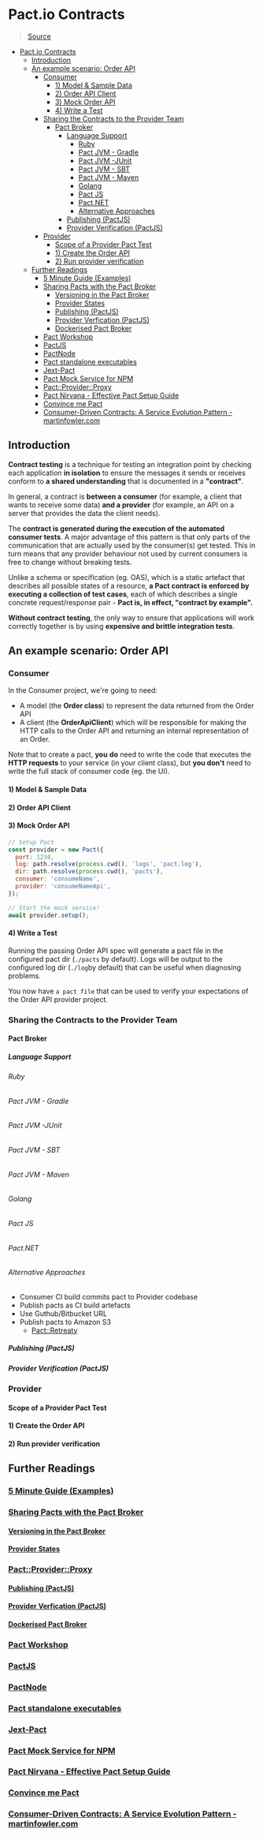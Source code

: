 # Pact.io Contracts

> [Source](https://docs.pact.io/)

<!-- @import "[TOC]" {cmd="toc" depthFrom=1 depthTo=6 orderedList=false} -->

<!-- code_chunk_output -->

- [Pact.io Contracts](#pactio-contracts)
  - [Introduction](#introduction)
  - [An example scenario: Order API](#an-example-scenario-order-api)
    - [Consumer](#consumer)
      - [1) Model & Sample Data](#1-model-sample-data)
      - [2) Order API Client](#2-order-api-client)
      - [3) Mock Order API](#3-mock-order-api)
      - [4) Write a Test](#4-write-a-test)
    - [Sharing the Contracts to the Provider Team](#sharing-the-contracts-to-the-provider-team)
      - [Pact Broker](#pact-broker)
        - [Language Support](#language-support)
          - [Ruby](#ruby)
          - [Pact JVM - Gradle](#pact-jvm-gradle)
          - [Pact JVM -JUnit](#pact-jvm-junit)
          - [Pact JVM - SBT](#pact-jvm-sbt)
          - [Pact JVM - Maven](#pact-jvm-maven)
          - [Golang](#golang)
          - [Pact JS](#pact-js)
          - [Pact.NET](#pactnet)
          - [Alternative Approaches](#alternative-approaches)
        - [Publishing (PactJS)](#publishing-pactjs)
        - [Provider Verification (PactJS)](#provider-verification-pactjs)
    - [Provider](#provider)
      - [Scope of a Provider Pact Test](#scope-of-a-provider-pact-test)
      - [1) Create the Order API](#1-create-the-order-api)
      - [2) Run provider verification](#2-run-provider-verification)
  - [Further Readings](#further-readings)
    - [5 Minute Guide (Examples)](#5-minute-guide-exampleshttpsdocspactio5-minute-getting-started-guide)
    - [Sharing Pacts with the Pact Broker](#sharing-pacts-with-the-pact-brokerhttpsdocspactiogetting_startedsharing_pacts)
      - [Versioning in the Pact Broker](#versioning-in-the-pact-brokerhttpsdocspactiogetting_startedversioning_in_the_pact_brokerversioning-in-the-pact-broker)
      - [Provider States](#provider-stateshttpsdocspactiogetting_startedprovider_states)
      - [Publishing (PactJS)](#publishing-pactjshttpsgithubcompact-foundationpact-jspublishing-pacts-to-a-broker)
      - [Provider Verfication (PactJS)](#provider-verfication-pactjshttpsgithubcompact-foundationpact-jsprovider-api-testing)
      - [Dockerised Pact Broker](#dockerised-pact-brokerhttpsgithubcompact-foundationpact-broker-docker)
    - [Pact Workshop](#pact-workshophttpsgithubcompact-foundationpact-workshop-js)
    - [PactJS](#pactjshttpsgithubcompact-foundationpact-js)
    - [PactNode](#pactnodehttpsgithubcompact-foundationpact-node)
    - [Pact standalone executables](#pact-standalone-executableshttpsgithubcompact-foundationpact-ruby-standalonereleases)
    - [Jext-Pact](#jext-pacthttpsgithubcompact-foundationjest-pact)
    - [Pact Mock Service for NPM](#pact-mock-service-for-npmhttpsgithubcompact-foundationpact-mock-service-npm)
    - [Pact::Provider::Proxy](#pactproviderproxyhttpsgithubcompact-foundationpact-provider-proxy)
    - [Pact Nirvana - Effective Pact Setup Guide](#pact-nirvana-effective-pact-setup-guidehttpsdocspactiopact_nirvana)
    - [Convince me Pact](#convince-me-pacthttpsdocspactiofaqconvinceme)
    - [Consumer-Driven Contracts: A Service Evolution Pattern - martinfowler.com](#consumer-driven-contracts-a-service-evolution-pattern-martinfowlercomhttpsmartinfowlercomarticlesconsumerdrivencontractshtml)

<!-- /code_chunk_output -->

## Introduction

**Contract testing** is a technique for testing an integration point by checking
each application **in isolation** to ensure the messages it sends or receives
conform to **a shared understanding** that is documented in a **"contract"**.

In general, a contract is **between a consumer** (for example, a client that
wants to receive some data) **and a provider** (for example, an API on a server
that provides the data the client needs).

The **contract is generated during the execution of the automated consumer
tests**. A major advantage of this pattern is that only parts of the
communication that are actually used by the consumer(s) get tested. This in turn
means that any provider behaviour not used by current consumers is free to
change without breaking tests.

Unlike a schema or specification (eg. OAS), which is a static artefact that
describes all possible states of a resource, **a Pact contract is enforced by
executing a collection of test cases**, each of which describes a single
concrete request/response pair - **Pact is, in effect, "contract by example".**

**Without contract testing**, the only way to ensure that applications will work
correctly together is by using **expensive and brittle integration tests**.

## An example scenario: Order API

### Consumer

In the Consumer project, we're going to need:

- A model (the **Order class**) to represent the data returned from the Order
  API
- A client (the **OrderApiClient**) which will be responsible for making the
  HTTP calls to the Order API and returning an internal representation of an
  Order.

Note that to create a pact, **you** **do** need to write the code that executes
the **HTTP requests** to your service (in your client class), but **you don't**
need to write the full stack of consumer code (eg. the UI).

#### 1) Model & Sample Data

#### 2) Order API Client

#### 3) Mock Order API

```js
// Setup Pact
const provider = new Pact({
  port: 1234,
  log: path.resolve(process.cwd(), 'logs', 'pact.log'),
  dir: path.resolve(process.cwd(), 'pacts'),
  consumer: 'consumeName',
  provider: 'consumeNameApi',
});

// Start the mock service!
await provider.setup();
```

#### 4) Write a Test

Running the passing Order API spec will generate a pact file in the configured
pact dir (`./pacts` by default). Logs will be output to the configured log dir
(`./log`by default) that can be useful when diagnosing problems.

You now have `a pact file` that can be used to verify your expectations of the
Order API provider project.

### Sharing the Contracts to the Provider Team

#### Pact Broker

##### Language Support

###### Ruby

###### Pact JVM - Gradle

###### Pact JVM -JUnit

###### Pact JVM - SBT

###### Pact JVM - Maven

###### Golang

###### Pact JS

###### Pact.NET

###### Alternative Approaches

- Consumer CI build commits pact to Provider codebase
- Publish pacts as CI build artefacts
- Use Guthub/Bitbucket URL
- Publish pacts to Amazon S3
  - [Pact::Retreaty](https://github.com/fairfaxmedia/pact-retreaty)

##### Publishing (PactJS)

##### Provider Verification (PactJS)

### Provider

#### Scope of a Provider Pact Test

#### 1) Create the Order API

#### 2) Run provider verification

## Further Readings

### [5 Minute Guide (Examples)](https://docs.pact.io/5-minute-getting-started-guide)

### [Sharing Pacts with the Pact Broker](https://docs.pact.io/getting_started/sharing_pacts)

#### [Versioning in the Pact Broker](https://docs.pact.io/getting_started/versioning_in_the_pact_broker#versioning-in-the-pact-broker)

#### [Provider States](https://docs.pact.io/getting_started/provider_states)

### [Pact::Provider::Proxy](https://github.com/pact-foundation/pact-provider-proxy)

#### [Publishing (PactJS)](https://github.com/pact-foundation/pact-js/#publishing-pacts-to-a-broker)

#### [Provider Verfication (PactJS)](https://github.com/pact-foundation/pact-js/#provider-api-testing)

#### [Dockerised Pact Broker](https://github.com/pact-foundation/pact-broker-docker)

### [Pact Workshop](https://github.com/pact-foundation/pact-workshop-js)

### [PactJS](https://github.com/pact-foundation/pact-js)

### [PactNode](https://github.com/pact-foundation/pact-node)

### [Pact standalone executables](https://github.com/pact-foundation/pact-ruby-standalone/releases)

### [Jext-Pact](https://github.com/pact-foundation/jest-pact)

### [Pact Mock Service for NPM](https://github.com/pact-foundation/pact-mock-service-npm)

### [Pact Nirvana - Effective Pact Setup Guide](https://docs.pact.io/pact_nirvana)

### [Convince me Pact](https://docs.pact.io/faq/convinceme)

### [Consumer-Driven Contracts: A Service Evolution Pattern - martinfowler.com](https://martinfowler.com/articles/consumerDrivenContracts.html)
